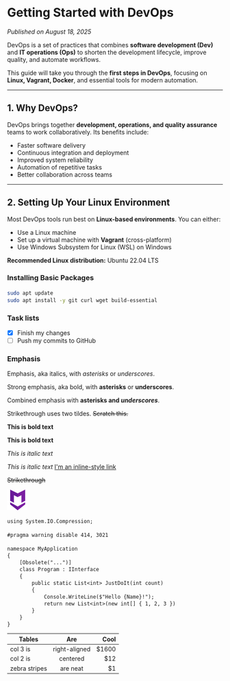 # Getting Started with DevOps

*Published on August 18, 2025*

DevOps is a set of practices that combines **software development (Dev)** and **IT operations (Ops)** to shorten the development lifecycle, improve quality, and automate workflows.  

This guide will take you through the **first steps in DevOps**, focusing on **Linux, Vagrant, Docker**, and essential tools for modern automation.

---

## 1. Why DevOps?

DevOps brings together **development, operations, and quality assurance** teams to work collaboratively. Its benefits include:

- Faster software delivery
- Continuous integration and deployment
- Improved system reliability
- Automation of repetitive tasks
- Better collaboration across teams

---

## 2. Setting Up Your Linux Environment

Most DevOps tools run best on **Linux-based environments**. You can either:

- Use a Linux machine
- Set up a virtual machine with **Vagrant** (cross-platform)
- Use Windows Subsystem for Linux (WSL) on Windows

**Recommended Linux distribution:** Ubuntu 22.04 LTS  

### Installing Basic Packages
```bash
sudo apt update
sudo apt install -y git curl wget build-essential
```

### Task lists

- [x] Finish my changes
- [ ] Push my commits to GitHub

### Emphasis

Emphasis, aka italics, with *asterisks* or _underscores_.

Strong emphasis, aka bold, with **asterisks** or __underscores__.

Combined emphasis with **asterisks and _underscores_**.

Strikethrough uses two tildes. ~~Scratch this.~~

**This is bold text**

__This is bold text__

*This is italic text*

_This is italic text_ [I'm an inline-style link](https://www.google.com)

~~Strikethrough~~


![alt text](https://github.com/adam-p/markdown-here/raw/master/src/common/images/icon48.png "Logo Title Text 1")


```
using System.IO.Compression;

#pragma warning disable 414, 3021

namespace MyApplication
{
    [Obsolete("...")]
    class Program : IInterface
    {
        public static List<int> JustDoIt(int count)
        {
            Console.WriteLine($"Hello {Name}!");
            return new List<int>(new int[] { 1, 2, 3 })
        }
    }
}
```



| Tables        | Are           | Cool  |
| ------------- |:-------------:| -----:|
| col 3 is      | right-aligned | $1600 |
| col 2 is      | centered      |   $12 |
| zebra stripes | are neat      |    $1 |